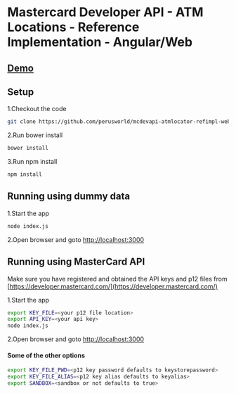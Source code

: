 # Mastercard Developer API - ATM Locations - Reference Implementation - Angular/Web #

## [Demo](https://perusworld.github.io/mcdevapi-atmlocator-refimpl-web/) ##

## Setup ##

1.Checkout the code
```bash
git clone https://github.com/perusworld/mcdevapi-atmlocator-refimpl-web.git
```
2.Run bower install
```bash
bower install
```
3.Run npm install
```bash
npm install
```

## Running using dummy data ##
1.Start the app
```bash
node index.js
```
2.Open browser and goto [http://localhost:3000](http://localhost:3000)

## Running using MasterCard API ##
Make sure you have registered and obtained the API keys and p12 files from [https://developer.mastercard.com/](https://developer.mastercard.com/)

1.Start the app
```bash
export KEY_FILE=<your p12 file location>
export API_KEY=<your api key>
node index.js
```
2.Open browser and goto [http://localhost:3000](http://localhost:3000)

#### Some of the other options ####
```bash
export KEY_FILE_PWD=<p12 key password defaults to keystorepassword>
export KEY_FILE_ALIAS=<p12 key alias defaults to keyalias>
export SANDBOX=<sandbox or not defaults to true>
```
